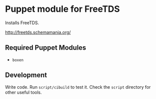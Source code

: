 # Puppet module for FreeTDS

Installs FreeTDS.

http://freetds.schemamania.org/

## Required Puppet Modules

* `boxen`

## Development

Write code. Run `script/cibuild` to test it. Check the `script`
directory for other useful tools.
